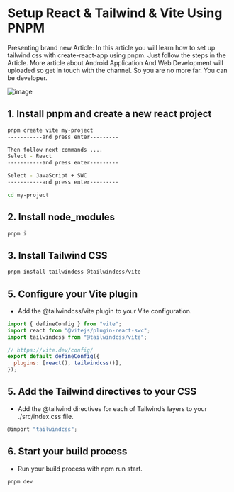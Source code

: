 # Setup React & Tailwind & Vite Using PNPM
Presenting brand new Article: In this article you will learn how to set up tailwind css with create-react-app using pnpm. Just follow the steps in the Article. More article about Android Application And Web Development will uploaded so get in touch with the channel. So you are no more far. You can be developer.

![image](https://github.com/user-attachments/assets/cd2fd433-db58-46a4-8808-074fae20de29)

## 1. Install pnpm and create a new react project
```bash
pnpm create vite my-project
-----------and press enter---------

Then follow next commands ....
Select - React
-----------and press enter---------

Select - JavaScript + SWC
-----------and press enter---------

cd my-project
```
## 2. Install node_modules
```bash
pnpm i
```
## 3. Install Tailwind CSS
```bash
pnpm install tailwindcss @tailwindcss/vite
```
## 5. Configure your Vite plugin

- Add the @tailwindcss/vite plugin to your Vite configuration.
```jsx
import { defineConfig } from "vite";
import react from "@vitejs/plugin-react-swc";
import tailwindcss from "@tailwindcss/vite";

// https://vite.dev/config/
export default defineConfig({
  plugins: [react(), tailwindcss()],
});


```
## 5. Add the Tailwind directives to your CSS

- Add the @tailwind directives for each of Tailwind’s layers to your ./src/index.css file.

```jsx
@import "tailwindcss";
```

## 6. Start your build process

- Run your build process with npm run start.

```bash
pnpm dev
```
